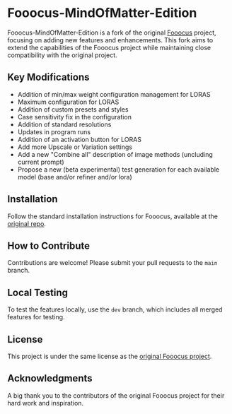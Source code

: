 # Fooocus-MindOfMatter-Edition

Fooocus-MindOfMatter-Edition is a fork of the original [Fooocus](https://github.com/lllyasviel/Fooocus) project, focusing on adding new features and enhancements. This fork aims to extend the capabilities of the Fooocus project while maintaining close compatibility with the original project.

## Key Modifications
- Addition of min/max weight configuration management for LORAS
- Maximum configuration for LORAS
- Addition of custom presets and styles
- Case sensitivity fix in the configuration
- Addition of standard resolutions
- Updates in program runs
- Addition of an activation button for LORAS
- Add more Upscale or Variation settings
- Add a new "Combine all" description of image methods (uncluding current prompt)
- Propose a new (beta experimental) test generation for each available model (base and/or refiner and/or lora)

## Installation

Follow the standard installation instructions for Fooocus, available at the [original repo](https://github.com/lllyasviel/Fooocus).

## How to Contribute

Contributions are welcome! Please submit your pull requests to the `main` branch.

## Local Testing

To test the features locally, use the `dev` branch, which includes all merged features for testing.

## License

This project is under the same license as the [original Fooocus project](https://github.com/lllyasviel/Fooocus).

## Acknowledgments

A big thank you to the contributors of the original Fooocus project for their hard work and inspiration.

